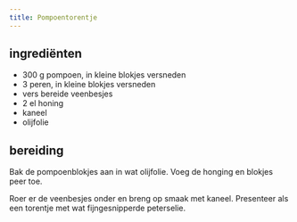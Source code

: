 ```yaml
---
title: Pompoentorentje
---
```


## ingrediënten
* 300 g pompoen, in kleine blokjes versneden
* 3 peren, in kleine blokjes versneden
* vers bereide veenbesjes
* 2 el honing
* kaneel
* olijfolie

##  bereiding 

Bak de pompoenblokjes aan in wat olijfolie. Voeg de honging en blokjes peer toe. 

Roer er de veenbesjes onder en breng op smaak met kaneel. Presenteer als een torentje met wat fijngesnipperde peterselie.

